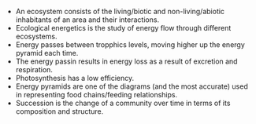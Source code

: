 - An ecosystem consists of the living/biotic and non-living/abiotic inhabitants of an area and their interactions.
- Ecological energetics is the study of energy flow through different ecosystems.
- Energy passes between tropphics levels, moving higher up the energy pyramid each time.
- The energy passin results in energy loss as a result of excretion and respiration.
- Photosynthesis has a low efficiency.
- Energy pyramids are one of the diagrams (and the most accurate) used in representing food chains/feeding relationships.
- Succession is the change of a community over time in terms of its composition and structure.
